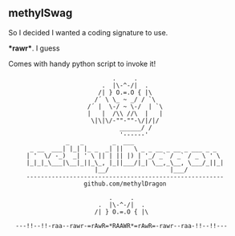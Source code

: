 ## methylSwag

So I decided I wanted a coding signature to use.

**\*rawr\***. I guess



Comes with handy python script to invoke it!



```
                             .     .
                          .  |\-^-/|  .
                         /| } O.=.O { |\
                        /´ \ \_ ~ _/ / `\
                      /´ |  \-/ ~ \-/  | `\
                      |   |  /\\ //\  |   |
                       \|\|\/-""-""-\/|/|/
                               ______/ /
                               '------'
                _   _        _  ___
      _ __  ___| |_| |_ _  _| ||   \ _ _ __ _ __ _ ___ _ _
     | '  \/ -_)  _| ' \ || | || |) | '_/ _` / _` / _ \ ' \
     |_|_|_\___|\__|_||_\_, |_||___/|_| \__,_\__, \___/_||_|
                        |__/                 |___/
     -------------------------------------------------------
                     github.com/methylDragon
```

```
                            .     .
                         .  |\-^-/|  .    
                        /| } O.=.O { |\  
```

```
  ---!!--!!-raa--rawr-=rAwR=*RAAWR*=rAwR=-rawr--raa-!!--!!---
```

